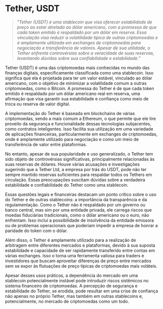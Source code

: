 # Tether, USDT

>"*Tether (USDT) é uma stablecoin que visa oferecer estabilidade de preço ao estar atrelada ao dólar americano, com a promessa de que cada token emitido é respaldado por um dólar em reserva. Essa vinculação visa reduzir a volatilidade típica de outras criptomoedas e é amplamente utilizada em exchanges de criptomoedas para negociação e transferência de valores. Apesar de sua utilidade, o Tether enfrenta controvérsias sobre a veracidade de suas reservas, levantando dúvidas sobre sua confiabilidade e estabilidade.*"

Tether (USDT) é uma das criptomoedas mais conhecidas no mundo das finanças digitais, especificamente classificada como uma stablecoin. Isso significa que ela é projetada para ter um valor estável, vinculado ao dólar americano, com o objetivo de minimizar a volatilidade comum a outras criptomoedas, como o Bitcoin. A promessa do Tether é de que cada token emitido é respaldado por um dólar americano real em reserva, uma afirmação que visa garantir sua estabilidade e confiança como meio de troca ou reserva de valor digital.

A implementação do Tether é baseada em blockchains de várias criptomoedas, sendo a mais comum a Ethereum, o que permite que ele tire proveito da segurança e funcionalidade dessas tecnologias subjacentes, como contratos inteligentes. Isso facilita sua utilização em uma variedade de aplicações financeiras, particularmente em exchanges de criptomoedas, onde é amplamente utilizado para negociação e como um meio de transferência de valor entre plataformas.

No entanto, apesar de sua popularidade e uso generalizado, o Tether tem sido objeto de controvérsias significativas, principalmente relacionadas às suas reservas de dólares. Houve várias acusações e investigações sugerindo que a Tether Ltd, a empresa por trás do USDT, pode não ter sempre mantido reservas suficientes para respaldar todos os Tethers em circulação. Essas preocupações suscitam dúvidas sobre a verdadeira estabilidade e confiabilidade do Tether como uma stablecoin.

Essas questões legais e financeiras destacam um ponto crítico sobre o uso do Tether e de outras stablecoins: a importância da transparência e da regulamentação. Como o Tether não é respaldado por um governo ou banco central, mas sim por uma entidade privada, ele carrega riscos que moedas fiduciárias tradicionais, como o dólar americano ou o euro, não enfrentam. Isso inclui a possibilidade de insolvência da entidade emissora ou de problemas operacionais que poderiam impedir a empresa de honrar a paridade do token com o dólar.

Além disso, o Tether é amplamente utilizado para a realização de arbitragem entre diferentes mercados e plataformas, devido à sua suposta estabilidade e capacidade de ser rapidamente transferido entre contas em várias exchanges. Isso o torna uma ferramenta valiosa para traders e investidores que buscam aproveitar diferenças de preço entre mercados sem se expor às flutuações de preço típicas de criptomoedas mais voláteis.

Apesar desses usos práticos, a dependência do mercado em uma stablecoin potencialmente instável pode introduzir riscos sistêmicos no sistema financeiro de criptomoedas. A percepção de segurança e estabilidade do Tether, se erodida, pode resultar em uma crise de confiança não apenas no próprio Tether, mas também em outras stablecoins e, potencialmente, no mercado de criptomoedas como um todo.
